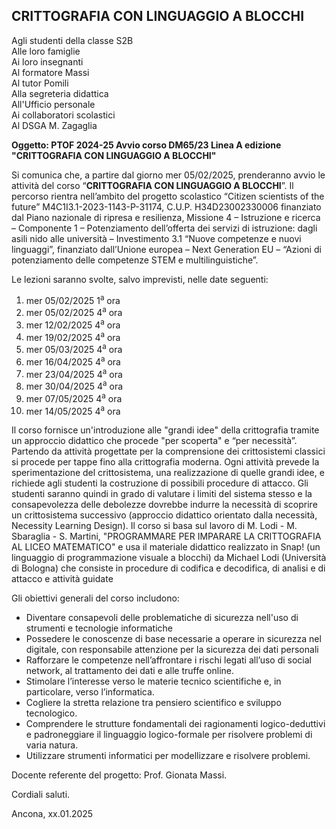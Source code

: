 ## CRITTOGRAFIA CON LINGUAGGIO A BLOCCHI

Agli studenti della classe S2B<br />
Alle loro famiglie<br />
Ai loro insegnanti<br />
Al formatore Massi<br />
Al tutor Pomili<br />
Alla segreteria didattica<br />
All'Ufficio personale<br />
Ai collaboratori scolastici<br />
Al DSGA M. Zagaglia<br />

**Oggetto: PTOF 2024-25 Avvio corso DM65/23 Linea A edizione "CRITTOGRAFIA CON LINGUAGGIO A BLOCCHI"**

Si comunica che, a partire dal giorno mer 05/02/2025, prenderanno avvio le attività del corso “**CRITTOGRAFIA CON LINGUAGGIO A BLOCCHI**”. Il percorso rientra nell’ambito del progetto scolastico “Citizen scientists of the future” M4C1I3.1-2023-1143-P-31174, C.U.P. H34D23002330006 finanziato dal Piano nazionale di ripresa e resilienza, Missione 4 – Istruzione e ricerca – Componente 1 – Potenziamento dell’offerta dei servizi di istruzione: dagli asili nido alle università – Investimento 3.1 “Nuove competenze e nuovi linguaggi”, finanziato dall’Unione europea – Next Generation EU – “Azioni di potenziamento delle competenze STEM e multilinguistiche”.

Le lezioni saranno svolte, salvo imprevisti, nelle date seguenti: 


1. mer 05/02/2025 1<sup>a</sup> ora
2. mer 05/02/2025 4<sup>a</sup> ora
3. mer 12/02/2025 4<sup>a</sup> ora
4. mer 19/02/2025 4<sup>a</sup> ora
5. mer 05/03/2025 4<sup>a</sup> ora
6. mer 16/04/2025 4<sup>a</sup> ora
7. mer 23/04/2025 4<sup>a</sup> ora
8. mer 30/04/2025 4<sup>a</sup> ora
9. mer 07/05/2025 4<sup>a</sup> ora
10. mer 14/05/2025 4<sup>a</sup> ora


Il corso fornisce un'introduzione alle "grandi idee" della crittografia tramite un approccio didattico che procede "per scoperta" e “per necessità”. Partendo da attività progettate per la comprensione dei crittosistemi classici si procede per tappe fino alla crittografia moderna. Ogni attività prevede la sperimentazione del crittosistema, una realizzazione di quelle grandi idee, e richiede agli studenti la costruzione di possibili procedure di attacco. Gli studenti saranno quindi in grado di valutare i limiti del sistema stesso e la consapevolezza delle debolezze dovrebbe indurre la necessità di scoprire un crittosistema successivo  (approccio didattico orientato dalla necessità, Necessity Learning Design).
Il corso si basa sul lavoro di M. Lodi - M. Sbaraglia - S. Martini, "PROGRAMMARE PER IMPARARE LA CRITTOGRAFIA AL LICEO MATEMATICO" e usa il materiale didattico realizzato in Snap! (un linguaggio di programmazione visuale a blocchi) da Michael Lodi (Università di Bologna) che consiste in procedure di codifica e decodifica, di analisi e di attacco e attività guidate

Gli obiettivi generali del corso includono:

- Diventare consapevoli delle problematiche di sicurezza nell'uso di strumenti e tecnologie informatiche
- Possedere le conoscenze di base necessarie a operare in sicurezza nel digitale, con responsabile attenzione per la sicurezza dei dati personali
- Rafforzare le competenze nell’affrontare i rischi legati all’uso di social network, al trattamento dei dati e alle truffe online.
- Stimolare l’interesse verso le materie tecnico scientifiche e, in particolare, verso l’informatica.
- Cogliere la stretta relazione tra pensiero scientifico e sviluppo tecnologico.
- Comprendere le strutture fondamentali dei ragionamenti logico-deduttivi e padroneggiare il linguaggio logico-formale per risolvere problemi di varia natura.
- Utilizzare strumenti informatici per modellizzare e risolvere problemi.

Docente referente del progetto: Prof. Gionata Massi.

Cordiali saluti.

Ancona, xx.01.2025


